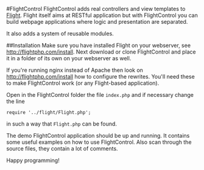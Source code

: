 #FlightControl
FlightControl adds real controllers and view templates to [Flight](flightphp.com). Flight itself aims at RESTful application but with FlightControl you can build webpage applications where logic and presentation are separated. 

It also adds a system of reusable modules.

##Installation
Make sure you have installed Flight on your webserver, see <http://flightphp.com/install>. 
Next download or clone FlightControl and place it in a folder of its own on your webserver as well. 

If you're running nginx instead of Apache then look on <http://flightphp.com/install> how to configure the rewrites. You'll need these to make FlightControl work (or any Flight-based application). 
 
Open in the FlightControl folder the file `index.php` and if necessary change the line  

    require '../flight/Flight.php';

in such a way that `Flight.php` can be found.


The demo FlightControl application should be up and running. It contains some useful examples on how to use FlightControl. Also scan through the source files, they contain a lot of comments.
 
Happy programming!
